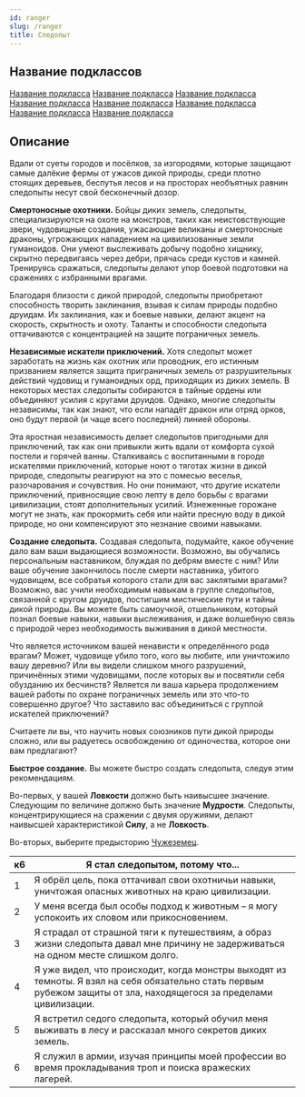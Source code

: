 ```yaml
---
id: ranger
slug: /ranger
title: Следопыт
---
```

## Название подклассов
[Название подкласса](/docs/subclass-name)
[Название подкласса](/docs/subclass-name)
[Название подкласса](/docs/subclass-name)
[Название подкласса](/docs/subclass-name)
[Название подкласса](/docs/subclass-name)
[Название подкласса](/docs/subclass-name)
[Название подкласса](/docs/subclass-name)
[Название подкласса](/docs/subclass-name)
## Описание
Вдали от суеты городов и посёлков, за изгородями, которые защищают самые далёкие фермы от ужасов дикой природы, среди плотно стоящих деревьев, беспутья лесов и на просторах необъятных равнин следопыты несут свой бесконечный дозор.

**Смертоносные охотники.** Бойцы диких земель, следопыты, специализируются на охоте на монстров, таких как неистовствующие звери, чудовищные создания, ужасающие великаны и смертоносные драконы, угрожающих нападением на цивилизованные земли гуманоидов. Они умеют выслеживать добычу подобно хищнику, скрытно передвигаясь через дебри, прячась среди кустов и камней. Тренируясь сражаться, следопыты делают упор боевой подготовки на сражениях с избранными врагами.

Благодаря близости с дикой природой, следопыты приобретают способность творить заклинания, взывая к силам природы подобно друидам. Их заклинания, как и боевые навыки, делают акцент на скорость, скрытность и охоту. Таланты и способности следопыта оттачиваются с концентрацией на защите пограничных земель.

**Независимые искатели приключений.** Хотя следопыт может заработать на жизнь как охотник или проводник, его истинным призванием является защита приграничных земель от разрушительных действий чудовищ и гуманоидных орд, приходящих из диких земель. В некоторых местах следопыты собираются в тайные ордены или объединяют усилия с кругами друидов. Однако, многие следопыты независимы, так как знают, что если нападёт дракон или отряд орков, оно будут первой (и чаще всего последней) линией обороны.

Эта яростная независимость делает следопытов пригодными для приключений, так как они привыкли жить вдали от комфорта сухой постели и горячей ванны. Сталкиваясь с воспитанными в городе искателями приключений, которые ноют о тяготах жизни в дикой природе, следопыты реагируют на это с помесью веселья, разочарования и сочувствия. Но они понимают, что другие искатели приключений, привносящие свою лепту в дело борьбы с врагами цивилизации, стоят дополнительных усилий. Изнеженные горожане могут не знать, как прокормить себя или найти пресную воду в дикой природе, но они компенсируют это незнание своими навыками.

**Создание следопыта.** Создавая следопыта, подумайте, какое обучение дало вам ваши выдающиеся возможности. Возможно, вы обучались персональным наставником, блуждая по дебрям вместе с ним? Или ваше обучение закончилось после смерти наставника, убитого чудовищем, все собратья которого стали для вас заклятыми врагами? Возможно, вас учили необходимым навыкам в группе следопытов, связанной с кругом друидов, постигшим мистические пути и тайны дикой природы. Вы можете быть самоучкой, отшельником, который познал боевые навыки, навыки выслеживания, и даже волшебную связь с природой через необходимость выживания в дикой местности.

Что является источником вашей ненависти к определённого рода врагам? Может, чудовище убило того, кого вы любите, или уничтожило вашу деревню? Или вы видели слишком много разрушений, причинённых этими чудовищами, после которых вы и посвятили себя обузданию их бесчинств? Является ли ваша карьера продолжением вашей работы по охране пограничных земель или это что-то совершенно другое? Что заставило вас объединиться с группой искателей приключений?

Считаете ли вы, что научить новых союзников пути дикой природы сложно, или вы радуетесь освобождению от одиночества, которое они вам предлагают?

**Быстрое создание.** Вы можете быстро создать следопыта, следуя этим рекомендациям.

Во-первых, у вашей **Ловкости** должно быть наивысшее значение. Следующим по величине должно быть значение **Мудрости**. Следопыты, концентрирующиеся на сражении с двумя оружиями, делают наивысшей характеристикой **Силу**, а не **Ловкость**.

Во-вторых, выберите предысторию [Чужеземец](/docs/outlander).

|к6|Я стал следопытом, потому что...|
|---|---|
|1|Я обрёл цель, пока оттачивал свои охотничьи навыки, уничтожая опасных животных на краю цивилизации.|
|2|У меня всегда был особы подход к животным – я могу успокоить их словом или прикосновением.|
|3|Я страдал от страшной тяги к путешествиям, а образ жизни следопыта давал мне причину не задерживаться на одном месте слишком долго.|
|4|Я уже видел, что происходит, когда монстры выходят из темноты. Я взял на себя обязательно стать первым рубежом защиты от зла, находящегося за пределами цивилизации.|
|5|Я встретил седого следопыта, который обучил меня выживать в лесу и рассказал много секретов диких земель.|
|6|Я служил в армии, изучая принципы моей профессии во время прокладывания троп и поиска вражеских лагерей.|